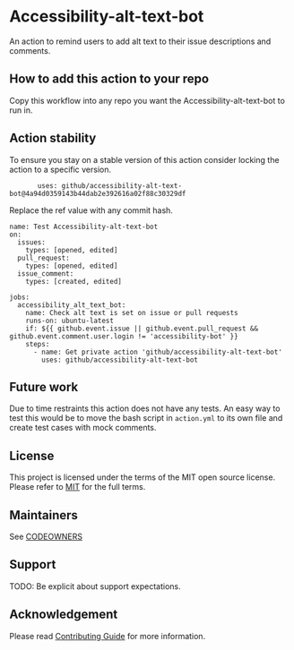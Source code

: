 # Accessibility-alt-text-bot

An action to remind users to add alt text to their issue descriptions and comments.

## How to add this action to your repo

Copy this workflow into any repo you want the Accessibility-alt-text-bot to run in.

## Action stability

To ensure you stay on a stable version of this action consider locking the action to a specific version.

```       
       uses: github/accessibility-alt-text-bot@4a94d0359143b44dab2e392616a02f88c30329df
```    

Replace the ref value with any commit hash.

```
name: Test Accessibility-alt-text-bot
on: 
  issues:
    types: [opened, edited]
  pull_request:
    types: [opened, edited]
  issue_comment:
    types: [created, edited]

jobs:
  accessibility_alt_text_bot:
    name: Check alt text is set on issue or pull requests
    runs-on: ubuntu-latest
    if: ${{ github.event.issue || github.event.pull_request && github.event.comment.user.login != 'accessibility-bot' }}
    steps:
      - name: Get private action 'github/accessibility-alt-text-bot'
        uses: github/accessibility-alt-text-bot
```

## Future work

Due to time restraints this action does not have any tests. An easy way to test this would be to move the bash script in `action.yml` to its own file and create test cases with mock comments.


## License 

This project is licensed under the terms of the MIT open source license. Please refer to [MIT](./LICENSE.txt) for the full terms.


## Maintainers 

See [CODEOWNERS](./CODEOWNERS)

## Support

TODO: Be explicit about support expectations.

## Acknowledgement

Please read [Contributing Guide](./CONTRIBUTING.md) for more information.
